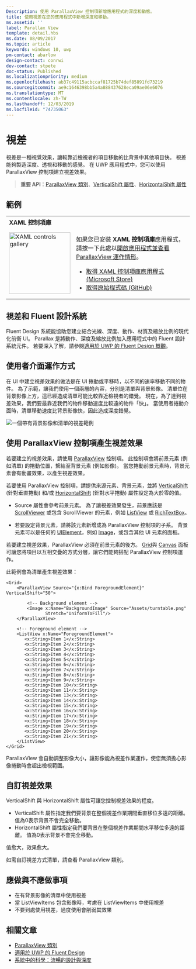 ```yaml
---
Description: 使用 ParallaxView 控制項新增應用程式的深度和動態。
title: 使用視差在您的應用程式中新增深度和移動。
ms.assetid: ''
label: Parallax View
template: detail.hbs
ms.date: 08/09/2017
ms.topic: article
keywords: windows 10, uwp
pm-contact: abarlow
design-contact: conrwi
dev-contact: stpete
doc-status: Published
ms.localizationpriority: medium
ms.openlocfilehash: ab37c49115acbccaf81725b74def85891fd73219
ms.sourcegitcommit: ae9c1646398bb5a4a888437628eca09ae06e6076
ms.translationtype: MT
ms.contentlocale: zh-TW
ms.lasthandoff: 12/03/2019
ms.locfileid: "74735063"
---
```

# <a name="parallax"></a>視差

視差是一種視覺效果，讓較靠近檢視者的項目移動的比背景中其他項目快。 視差能夠製造深度、透視和移動的感覺。 在 UWP 應用程式中，您可以使用 ParallaxView 控制項建立視差效果。  

> **重要 API**：[ParallaxView 類別](https://docs.microsoft.com/uwp/api/Windows.UI.Xaml.Controls.Parallaxview)、[VerticalShift 屬性](https://docs.microsoft.com/uwp/api/Windows.UI.Xaml.Controls.Parallaxview.VerticalShift)、[HorizontalShift 屬性](https://docs.microsoft.com/uwp/api/Windows.UI.Xaml.Controls.Parallaxview.HorizontalShift)

## <a name="examples"></a>範例

<table>
<th align="left">XAML 控制項庫<th>
<tr>
<td><img src="images/xaml-controls-gallery-app-icon.png" alt="XAML controls gallery" width="168"></img></td>
<td>
    <p>如果您已安裝 <strong style="font-weight: semi-bold">XAML 控制項庫</strong>應用程式，請按一下此處以<a href="xamlcontrolsgallery:/item/ParallaxView">開啟應用程式並查看 ParallaxView 運作情形</a>。</p>
    <ul>
    <li><a href="https://www.microsoft.com/store/productId/9MSVH128X2ZT">取得 XAML 控制項庫應用程式 (Microsoft Store)</a></li>
    <li><a href="https://github.com/Microsoft/Xaml-Controls-Gallery">取得原始程式碼 (GitHub)</a></li>
    </ul>
</td>
</tr>
</table>

## <a name="parallax-and-the-fluent-design-system"></a>視差和 Fluent 設計系統

 Fluent Design 系統能協助您建立結合光線、深度、動作、材質及縮放比例的現代化前衛 UI。 Parallax 是將動作、深度及縮放比例加入應用程式中的 Fluent 設計系統元件。 若要深入了解，請參閱[適用於 UWP 的 Fluent Design 概觀](/windows/apps/fluent-design-system)。

## <a name="how-it-works-in-a-user-interface"></a>使用者介面運作方式

在 UI 中建立視差效果的做法是在 UI 捲動或平移時，以不同的速率移動不同的物件。 <!-- Parallax is an important tool in adding depth to applications along with other techniques like transition animations, perspective tilt, and layering. --> 為了示範，讓我們使用一個兩層的內容，分別是清單與背景影像。  清單位在背景影像上方，這已經造成清單可能比較靠近檢視者的錯覺。  現在，為了達到視差效果，我們要最靠近我們的物件移動速度比較遠的物件「快」。  當使用者捲動介面時，清單移動速度比背景影像快，因此造成深度錯覺。

 ![一個帶有背景影像和清單的視差範例](images/_Parallax_v2.gif)

 
## <a name="using-the-parallaxview-control-to-create-a-parallax-effect"></a>使用 ParallaxView 控制項產生視差效果

若要建立的視差效果，請使用 [ParallaxView](https://docs.microsoft.com/uwp/api/Windows.UI.Xaml.Controls.Parallaxview) 控制項。 此控制項會將前景元素 (例如清單) 的捲動位置，繫結至背景元素 (例如影像)。 當您捲動前景元素時，背景元素會有動畫效果，以產生視差效果。 

若要使用 ParallaxView 控制項，請提供來源元素、背景元素，並將 [VerticalShift](https://docs.microsoft.com/uwp/api/Windows.UI.Xaml.Controls.Parallaxview.VerticalShift) (針對垂直捲動) 和/或 [HorizontalShift](https://docs.microsoft.com/uwp/api/Windows.UI.Xaml.Controls.Parallaxview.HorizontalShift) (針對水平捲動) 屬性設定為大於零的值。 
* Source 屬性會參考前景元素。 為了讓視差效果發生，前景應該是 [ScrollViewer](https://docs.microsoft.com/uwp/api/Windows.UI.Xaml.Controls.ScrollViewer) 或包含 ScrollViewer 的元素，例如 [ListView](https://docs.microsoft.com/uwp/api/windows.ui.xaml.controls.listview) 或 [RichTextBox](https://docs.microsoft.com/uwp/api/Windows.UI.Xaml.Controls.RichEditBox)。 

* 若要設定背景元素，請將該元素新增成為 ParallaxView 控制項的子系。 背景元素可以是任何的 [UIElement](https://docs.microsoft.com/uwp/api/windows.ui.xaml.uielement)，例如 [Image](https://docs.microsoft.com/uwp/api/Windows.UI.Xaml.Controls.Image)，或包含其他 UI 元素的面板。 

若要建立視差效果，ParallaxView 必須在前景元素的後方。 [Grid](https://docs.microsoft.com/uwp/api/windows.ui.xaml.controls.grid)與 [Canvas](https://docs.microsoft.com/uwp/api/windows.ui.xaml.controls.canvas) 面板可讓您將項目以互相交疊的方式分層，讓它們能夠搭配 ParallaxView 控制項運作。  

此範例會為清單產生視差效果：
 
```xaml
<Grid>
    <ParallaxView Source="{x:Bind ForegroundElement}" VerticalShift="50"> 
    
        <!-- Background element --> 
        <Image x:Name="BackgroundImage" Source="Assets/turntable.png"
               Stretch="UniformToFill"/>
    </ParallaxView>
    
    <!-- Foreground element -->
    <ListView x:Name="ForegroundElement">
       <x:String>Item 1</x:String> 
       <x:String>Item 2</x:String> 
       <x:String>Item 3</x:String> 
       <x:String>Item 4</x:String> 
       <x:String>Item 5</x:String>  
       <x:String>Item 6</x:String> 
       <x:String>Item 7</x:String> 
       <x:String>Item 8</x:String> 
       <x:String>Item 9</x:String> 
       <x:String>Item 10</x:String>     
       <x:String>Item 11</x:String> 
       <x:String>Item 13</x:String> 
       <x:String>Item 14</x:String> 
       <x:String>Item 15</x:String> 
       <x:String>Item 16</x:String>     
       <x:String>Item 17</x:String> 
       <x:String>Item 18</x:String> 
       <x:String>Item 19</x:String> 
       <x:String>Item 20</x:String> 
       <x:String>Item 21</x:String>        
    </ListView>
</Grid>
``` 

ParallaxView 會自動調整影像大小，讓影像能為視差作業運作，使您無須擔心影像捲動時會超出檢視範圍。

## <a name="customizing-the-parallax-effect"></a>自訂視差效果 

VerticalShift 與 HorizontalShift 屬性可讓您控制視差效果的程度。

* VerticalShift 屬性指定我們要背景在整個視差作業期間垂直移位多遠的距離。 值為0表示背景不會完全移動。
* HorizontalShift 屬性指定我們要背景在整個視差作業期間水平移位多遠的距離。 值為0表示背景不會完全移動。

值愈大，效果愈大。 

如需自訂視差方式清單，請查看 ParallaxView 類別。 

## <a name="dos-and-donts"></a>應做與不應做事項

- 在有背景影像的清單中使用視差
- 當 ListViewItems 包含影像時，考慮在 ListViewItems 中使用視差
- 不要到處使用視差，過度使用會削弱其效果

## <a name="related-articles"></a>相關文章

- [ParallaxView 類別](https://docs.microsoft.com/uwp/api/Windows.UI.Xaml.Controls.Parallaxview) 
- [適用於 UWP 的 Fluent Design](/windows/apps/fluent-design-system)
- [系統中的科學：流暢的設計與深度](https://medium.com/microsoft-design/science-in-the-system-fluent-design-and-depth-fb6d0f23a53f)
